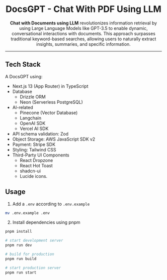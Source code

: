 <h1 align="center"> DocsGPT - Chat With PDF Using LLM </h1>

<p align="center"><b>Chat with Documents using LLM</b> revolutionizes information retrieval by using Large Language Models like GPT-3.5 to enable dynamic, conversational interactions with documents. This approach surpasses traditional keyword-based searches, allowing users to naturally extract insights, summaries, and specific information.</p>
<hr>

## Tech Stack

A DocsGPT using:

- Next.js 13 (App Router) in TypeScript
- Database
  - Drizzle ORM
  - Neon (Serverless PostgreSQL)
- AI-related
  - Pinecone (Vector Database)
  - Langchain
  - OpenAI SDK
  - Vercel AI SDK
- API schema validation: Zod
- Object Storage: AWS JavaScript SDK v2
- Payment: Stripe SDK
- Styling: Tailwind CSS
- Third-Party UI Components
  - React Dropzone
  - React Hot Toast
  - shadcn-ui
  - Lucide icons.

## Usage

1. Add a `.env` according to `.env.example`

```bash
mv .env.example .env
```

2. Install dependencies using pnpm

```bash
pnpm install

# start development server
pnpm run dev

# build for production
pnpm run build

# start production server
pnpm run start
```

